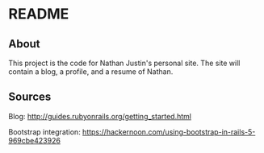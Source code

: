 # README

## About
This project is the code for Nathan Justin's personal site. The site will contain a blog, a profile, and a resume of Nathan.

## Sources
Blog: http://guides.rubyonrails.org/getting_started.html

Bootstrap integration: https://hackernoon.com/using-bootstrap-in-rails-5-969cbe423926
